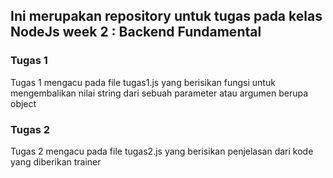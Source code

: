 ## Ini merupakan repository untuk tugas pada kelas NodeJs week 2 : Backend Fundamental

### Tugas 1

Tugas 1 mengacu pada file tugas1.js yang berisikan fungsi untuk mengembalikan nilai string dari sebuah parameter atau argumen berupa object

### Tugas 2

Tugas 2 mengacu pada file tugas2.js yang berisikan penjelasan dari kode yang diberikan trainer
